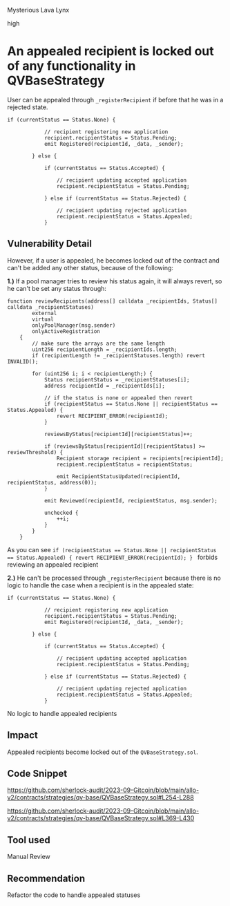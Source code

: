 Mysterious Lava Lynx

high

# An appealed recipient is locked out of any functionality in QVBaseStrategy
User can be appealed through `_registerRecipient` if before that he was in a rejected state.

```solidity
if (currentStatus == Status.None) {

            // recipient registering new application
            recipient.recipientStatus = Status.Pending;
            emit Registered(recipientId, _data, _sender);

        } else {

            if (currentStatus == Status.Accepted) {

                // recipient updating accepted application
                recipient.recipientStatus = Status.Pending;

            } else if (currentStatus == Status.Rejected) {

                // recipient updating rejected application
                recipient.recipientStatus = Status.Appealed;
            }
```

## Vulnerability Detail

However, if a user is appealed, he becomes locked out of the contract and can't be added any other status, because of the following:

**1.)**  If a pool manager tries to review his status again, it will always revert, so he can't be set any status through: 

```solidity
function reviewRecipients(address[] calldata _recipientIds, Status[] calldata _recipientStatuses)
        external
        virtual
        onlyPoolManager(msg.sender)
        onlyActiveRegistration
    {
        // make sure the arrays are the same length
        uint256 recipientLength = _recipientIds.length;
        if (recipientLength != _recipientStatuses.length) revert INVALID();

        for (uint256 i; i < recipientLength;) {
            Status recipientStatus = _recipientStatuses[i];
            address recipientId = _recipientIds[i];

            // if the status is none or appealed then revert
            if (recipientStatus == Status.None || recipientStatus == Status.Appealed) {
                revert RECIPIENT_ERROR(recipientId);
            }

            reviewsByStatus[recipientId][recipientStatus]++;

            if (reviewsByStatus[recipientId][recipientStatus] >= reviewThreshold) {
                Recipient storage recipient = recipients[recipientId];
                recipient.recipientStatus = recipientStatus;

                emit RecipientStatusUpdated(recipientId, recipientStatus, address(0));
            }

            emit Reviewed(recipientId, recipientStatus, msg.sender);

            unchecked {
                ++i;
            }
        }
    }
```

As you can see `if (recipientStatus == Status.None || recipientStatus == Status.Appealed) {
                revert RECIPIENT_ERROR(recipientId);
            }
` forbids reviewing an appealed recipient

**2.)** He can't be processed through `_registerRecipient` because there is no logic to handle the case when a recipient is in the appealed state:

```solidity
if (currentStatus == Status.None) {

            // recipient registering new application
            recipient.recipientStatus = Status.Pending;
            emit Registered(recipientId, _data, _sender);

        } else {

            if (currentStatus == Status.Accepted) {

                // recipient updating accepted application
                recipient.recipientStatus = Status.Pending;

            } else if (currentStatus == Status.Rejected) {

                // recipient updating rejected application
                recipient.recipientStatus = Status.Appealed;
            }
```

No logic to handle appealed recipients

## Impact

Appealed recipients become locked out of the `QVBaseStrategy.sol`.

## Code Snippet
https://github.com/sherlock-audit/2023-09-Gitcoin/blob/main/allo-v2/contracts/strategies/qv-base/QVBaseStrategy.sol#L254-L288

https://github.com/sherlock-audit/2023-09-Gitcoin/blob/main/allo-v2/contracts/strategies/qv-base/QVBaseStrategy.sol#L369-L430

## Tool used

Manual Review

## Recommendation
Refactor the code to handle appealed statuses